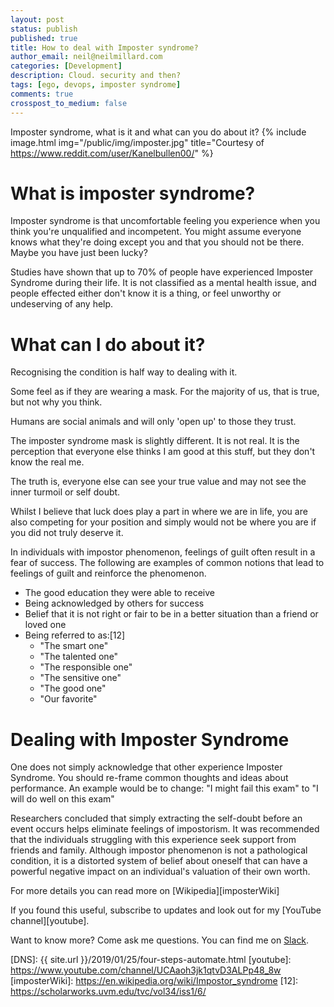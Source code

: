 ```yaml
---
layout: post
status: publish
published: true
title: How to deal with Imposter syndrome?
author_email: neil@neilmillard.com
categories: [Development]
description: Cloud. security and then?
tags: [ego, devops, imposter syndrome]
comments: true
crosspost_to_medium: false
---
```

Imposter syndrome, what is it and what can you do about it?
{% include image.html
img="/public/img/imposter.jpg"
title="Courtesy of https://www.reddit.com/user/Kanelbullen00/" %}

What is imposter syndrome?
==========

Imposter syndrome is that uncomfortable feeling you experience when you think you're unqualified and incompetent.
You might assume everyone knows what they're doing except you and that you should not be there.
Maybe you have just been lucky?

Studies have shown that up to 70% of people have experienced Imposter Syndrome during their life.
It is not classified as a mental health issue, and people effected either don't know it is a thing, or feel unworthy
or undeserving of any help.

What can I do about it?
===============
Recognising the condition is half way to dealing with it.

Some feel as if they are wearing a mask. For the majority of us, that is true, but not why you think.

Humans are social animals and will only 'open up' to those they trust.

The imposter syndrome mask is slightly different. It is not real. It is the perception that everyone else thinks I am
good at this stuff, but they don't know the real me.

The truth is, everyone else can see your true value and may not see the inner turmoil or self doubt.

Whilst I believe that luck does play a part in where we are in life, you are also competing for your position and
simply would not be where you are if you did not truly deserve it.

In individuals with impostor phenomenon, feelings of guilt often result in a fear of success.
The following are examples of common notions that lead to feelings of guilt and reinforce the phenomenon.

* The good education they were able to receive
* Being acknowledged by others for success
* Belief that it is not right or fair to be in a better situation than a friend or loved one
* Being referred to as:[12]
  - "The smart one"
  - "The talented one"
  - "The responsible one"
  - "The sensitive one"
  - "The good one"
  - "Our favorite"

Dealing with Imposter Syndrome
=========
One does not simply acknowledge that other experience Imposter Syndrome.
You should re-frame common thoughts and ideas about performance. An example would be to change:
"I might fail this exam" to "I will do well on this exam"


Researchers concluded that simply extracting the self-doubt before an event occurs helps eliminate feelings of
impostorism. It was recommended that the individuals struggling with this experience seek support from friends and
family. Although impostor phenomenon is not a pathological condition, it is a distorted system of belief about oneself
that can have a powerful negative impact on an individual's valuation of their own worth.


For more details you can read more on [Wikipedia][imposterWiki]

If you found this useful, subscribe to updates and look out for my [YouTube channel][youtube].

Want to know more? Come ask me questions. You can find me on [Slack]({{site.data.slack.invite}}).


[DNS]: {{ site.url }}/2019/01/25/four-steps-automate.html
[youtube]: https://www.youtube.com/channel/UCAaoh3jk1qtvD3ALPp48_8w
[imposterWiki]: https://en.wikipedia.org/wiki/Impostor_syndrome
[12]: https://scholarworks.uvm.edu/tvc/vol34/iss1/6/
